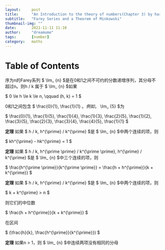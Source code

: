 ```yaml
---
layout:     post
title:      "An Introduction to the theory of numbers(Chapter 3) by hardy"
subtitle:   "Farey Series and a Theorem of Minkowski"
thumbnail-img: ""
date:       2021-11-11 11:10
author:     "dreamume"
tags: 		[number]
category:   maths
---
```

<head>
    <script src="https://cdn.mathjax.org/mathjax/latest/MathJax.js?config=TeX-AMS-MML_HTMLorMML" type="text/javascript"></script>
    <script type="text/x-mathjax-config">
        MathJax.Hub.Config({
            tex2jax: {
            skipTags: ['script', 'noscript', 'style', 'textarea', 'pre'],
            inlineMath: [['$','$']]
            }
        });
    </script>
</head>

# Table of Contents



序为n的Farey系列 $ \\Im_ {n} $是在0和1之间不可约的分数递增序列，其分母不超过n。则h / k 属于 $ \\Im_ {n} $如果

$ 0 \\le h \\le k \\le n, \\qquad (h, k) = 1 $

0和1之间包含 $ \\frac{0}{1}, \\frac{1}{1} $。例如，$ \\Im_ {5} $为

$ \\frac{0}{1}, \\frac{1}{5}, \\frac{1}{4}, \\frac{1}{3}, \\frac{2}{5}, \\frac{1}{2}, \\frac{3}{5}, \\frac{2}{3}, \\frac{3}{4}, \\frac{4}{5}, \\frac{1}{1} $

**定理** 如果 $ h / k, h^{\\prime} / k^{\\prime} $是 $ \\Im_ {n} $中两个连续的项，则 

$ kh^{\\prime} - hk^{\\prime} = 1 $

**定理** 如果 $ h / k, h^{\\prime \\prime} / k^{\\prime \\prime}, h^{\\prime} / k^{\\prime} $是 $ \\Im_ {n} $中三个连续的项，则

$ \\frac{h^{\\prime \\prime}}{k^{\\prime \\prime}} = \\frac{h + h^{\\prime}}{k + k^{\\prime}} $

**定理** 如果 $ h / k, h^{\\prime} / k^{\\prime} $是 $ \\Im_ {n} $中两个连续的项，则

$ k + k^{\\prime} > n $

则它们的中位数

$ \\frac{h + h^{\\prime}}{k + k^{\\prime}} $

在区间

$ (\\frac{h}{k}, \\frac{h^{\\prime}}{k^{\\prime}}) $

**定理** 如果n > 1，则 $ \\Im_ {n} $中连续两项没有相同的分母

